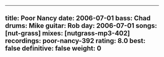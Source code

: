 
---
title: Poor Nancy
date: 2006-07-01
bass:	Chad
drums:	Mike
guitar:	Rob
day: 2006-07-01
songs: [nut-grass]
mixes: [nutgrass-mp3-402]
recordings: poor-nancy-392
rating: 8.0
best: false
definitive: false
weight: 0
---

